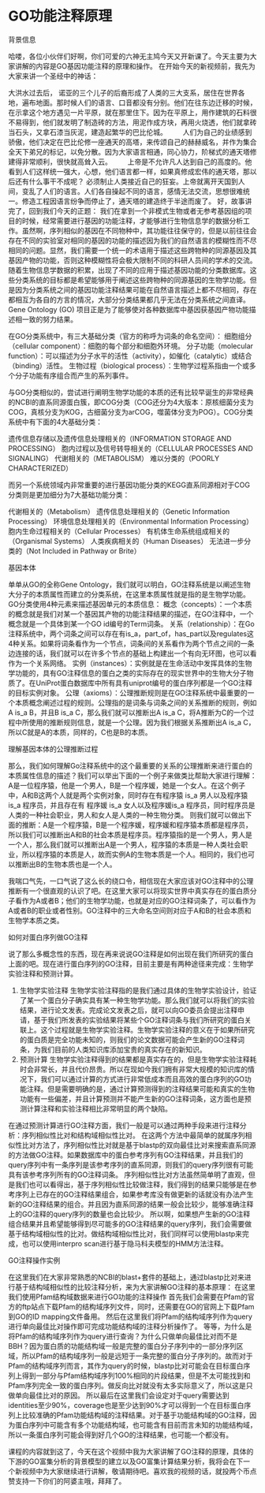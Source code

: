 # GO功能注释原理

<!-- 2019-10-04 -->
<!-- :: course,dev,gsea,go,gene ontology -->

背景信息

哈喽，各位小伙伴们好啊，你们可爱的六神无主鸠今天又开新课了。今天主要为大家讲解的内容是GO基因功能注释的原理和操作。
在开始今天的新视频前，我先为大家来讲一个圣经中的神话：

大洪水过去后， 诺亚的三个儿子的后裔形成了人类的三大支系，居住在世界各地，遍布地面。那时候人们的语言、口音都没有分别。他们在往东边迁移的时候，在示拿这个地方遇见一片平原，就在那里住下。因为在平原上，用作建筑的石料很不易得到，他们就发明了制造砖的方法，用泥作成方块，再用火烧透，他们就拿砖当石头，又拿石漆当灰泥，建造起繁华的巴比伦城。
　　人们为自己的业绩感到骄傲，他们决定在巴比伦修一座通天的高塔，来传颂自己的赫赫威名，并作为集合全天下弟兄的标记，以免分散。因为大家语言相通，同心协力，阶梯式的通天塔修建得非常顺利，很快就高耸入云。
　　上帝是不允许凡人达到自己的高度的。他看到人们这样统一强大，心想，他们语言都一样，如果真修成宏伟的通天塔，那以后还有什么事干不成呢？ 必须制止人类接近自己的狂妄。上帝就离开天国到人间，变乱了人们的语言。人们各自操起不同的语言，感情无法交流，思想很难统一。修造工程因语言纷争而停止了，通天塔的建造终于半途而废了。
好，故事讲完了，回到我们今天的正题：
我们在拿到一个非模式生物或者无参考基因组的项目的时候，经常需要进行基因的功能注释，才能够进行生物信息学的数据分析工作。虽然啊，序列相似的基因在不同物种中，其功能往往保守的，但是以前往往会存在不同的实验室对相同的基因的功能的描述因为我们的自然语言的模糊性而不尽相同的问题。显然，我们需要一个统一的术语用于描述这些跨物种的同源基因及其基因产物的功能，否则这种模糊性将会极大限制不同的科研人员间的学术的交流。
随着生物信息学数据的积累，出现了不同的应用于描述基因功能的分类数据库。这些分类系统的目标都是希望能够用于阐述这些跨物种的同源基因的生物学功能。但是因为分类系统之间的基因功能注释结果可能在自然语言描述上都不尽相同，存在都相互为各自的方言的情况，大部分分类结果都几乎无法在分类系统之间直译。 Gene Ontology (GO) 项目正是为了能够使对各种数据库中基因获基因产物功能描述相一致的努力结果。

在GO分类系统中，有三大基础分类（官方的称呼为词条的命名空间）：
细胞组分（cellular component）：细胞的每个部分和细胞外环境。
分子功能（molecular function）：可以描述为分子水平的活性（activity），如催化（catalytic）或结合（binding）活性。
生物过程（biological process）：生物学过程系指由一个或多个分子功能有序组合而产生的系列事件。

与GO分类相似的，尝试进行阐明生物学功能的本质的还有比较早诞生的非常经典的NCBI的直系同源蛋白簇，即COG分类（COG还分为4大版本：原核细菌分支为COG，真核分支为KOG，古细菌分支为arCOG，噬菌体分支为POG）。COG分类系统中有下面的4大基础分类：

遗传信息存储以及遗传信息处理相关的（INFORMATION STORAGE AND PROCESSING）
胞内过程以及信号转导相关的（CELLULAR PROCESSES AND SIGNALING）
代谢相关的（METABOLISM）
难以分类的（POORLY CHARACTERIZED）

而另一个系统领域内非常重要的进行基因功能分类的KEGG直系同源相对于COG分类则是更加细分为7大基础功能分类：

代谢相关的（Metabolism）
遗传信息处理相关的（Genetic Information Processing）
环境信息处理相关的（Environmental Information Processing）
胞内生命过程相关的（Cellular Processes）
有机体生命系统组成相关的（Organismal Systems）
人类疾病相关的（Human Diseases）
无法进一步分类的（Not Included in Pathway or Brite）

基因本体

单单从GO的全称Gene Ontology，我们就可以明白，GO注释系统是以阐述生物大分子的本质属性而建立的分类系统，在这里本质属性就是指的是生物学功能。GO分类使用4种元素来描述基因单元的本质信息：
概念（concepts）：一个本质的概念就是我们对某一个基因其产物的功能注释结果的描述，在GO注释中，一个概念就是一个具体到某一个GO id编号的Term词条。
关系（relationship）：在Go注释系统中，两个词条之间可以存在有is_a，part_of，has_part以及regulates这4种关系。如果将词条看作为一个节点，词条间的关系看作为两个节点之间的一条边连接的话，我们就可以在许多个节点的基础上构建出一个有向无环图，也可以看作为一个关系网络。
实例（instances）：实例就是在生命活动中发挥具体的生物学功能的，具有GO注释信息的蛋白之类的实际存在的现实世界中的生物大分子物质了。在UniProt蛋白数据库中所有具有uniprot编号的蛋白序列都是一个GO注释的目标实例对象。
公理（axioms）：公理推断规则是在GO注释系统中最重要的一个本质概念阐述过程的规则。公理指的是词条与词条之间的关系推断的规则，例如A is_a B，并且B is_a C，那么我们就可以推断出A is_a C，将A推断为C的一个过程中所使用的推断规则信息，就是一个公理。因为我们根据关系推断出A is_a C，所以C就是A的本质，同样的，C也是B的本质。

理解基因本体的公理推断过程

那么，我们如何理解Go注释系统中的这个最重要的关系的公理推断来进行蛋白的本质属性信息的描述？我们可以举出下面的一个例子来做类比帮助大家进行理解：
A是一位程序猿，他是一个男人，B是一个程序媛，她是一个女人。在这个例子中，A和B这两个人就是两个实例对象，同时存在有程序猿 is_a 男人以及程序猿 is_a 程序员，并且存在有 程序媛 is_a 女人以及程序媛is_a 程序员，同时程序员是人类的一种社会职业，男人和女人是人类的一种生物分类。
则我们就可以做出下面的推断：A是一个程序猿，B是一个程序媛，程序媛和程序猿本质都是程序员，所以我们可以推断出A和B的社会本质是程序员。程序猿指的是一个男人，男人是一个人，那么我们就可以推断出A是一个男人，程序猿的本质是一种人类社会职业，所以程序猿的本质是人，故而实例A的生物本质是一个人。相同的，我们也可以推断出B的生物本质也是一个人。

我喘口气先，一口气说了这么长的绕口令，相信现在大家应该对GO注释中的公理推断有一个很直观的认识了吧。在这里大家可以将现实世界中真实存在的蛋白质分子看作为A或者B；他们的生物学功能，也就是对应的GO注释词条了，可以看作为A或者B的职业或者性别。GO注释中的三大命名空间则对应于A和B的社会本质和生物学本质之类。

如何对蛋白序列做GO注释

说了那么多概念性的东西，现在再来说说GO注释是如何出现在我们所研究的蛋白上面的吧。现在进行蛋白序列的GO注释，目前主要是有两种途径来完成：生物学实验注释和预测计算。

1.	生物学实验注释
生物学实验注释指的是我们通过具体的生物学实验设计，验证了某一个蛋白分子确实具有某一种生物学功能。那么我们就可以将我们的实验结果，进行论文发表。完成论文发表之后，就可以向GO委员会提出注释申请，基于我们所发表的实验结果将某些个GO注释词条与我们所研究的蛋白关联上。这个过程就是生物学实验注释。生物学实验注释的意义在于如果所研究的蛋白质是完全功能未知的，则我们的论文数据可能会产生新的GO注释词条，为我们目前的人类知识库添加宝贵的真实存在的新知识。
2.	预测计算
生物学实验注释得到的结果都是真实存在的，但是生物学实验注释耗时会非常长，并且代价昂贵。所以在现如今我们拥有非常大规模的知识库的情况下，我们可以通过计算的方式进行非常低成本而且高效的蛋白序列的GO功能注释。但是需要明确的是，通过计算预测得到的注释结果可能和真实的生物功能有一些偏差，并且计算预测并不能产生新的GO注释词条，这方面也是预测计算注释和实验注释相比非常明显的两个缺陷。

在通过预测计算进行GO注释方面，我们一般是可以通过两种手段来进行注释分析：序列相似性比对和结构域相似性比对。
在这两个方法中最简单的就属序列相似性比对方法了，序列相似性比对就是基于blastp的双向最佳比对来搜索直系同源的方法做GO注释。如果数据库中的蛋白参考序列有GO注释结果，并且我们的query序列中有一条序列是该参考序列的直系同源，则我们的query序列很有可能具有该参考序列所有的GO注释词条。
序列相似性比对方法虽然简单明了直观，但是我们也可以看得出，基于序列相似性比较做注释，我们得到的结果只能够是在参考序列上已存在的GO注释结果组合，如果参考库没有做更新的话就没有办法产生新的GO注释结果的组合。并且因为直系同源的结果一般会比较少，能够准确注释上的GO注释的query序列的数量也会比较少。
所以啊，如果想产生新的GO注释组合结果并且希望能够得到尽可能多的GO注释结果的query序列，我们会需要做基于结构域相似性的比对。做结构域相似性比对，我们同样可以使用blastp来完成，也可以使用interpro scan进行基于隐马科夫模型的HMM方法注释。

GO注释操作实例

在这里我们在大家非常熟悉的NCBI的blast+套件的基础上，通过blastp比对来进行基于结构域相似性的比较注释分析，来为大家讲解GO注释的基本原理：
在这里我们使用Pfam结构域数据来进行GO功能的注释操作
首先我们会需要在Pfam的官方的ftp站点下载Pfam的结构域序列文件，同时，还需要在GO的官网上下载Pfam到GO的ID mapping文件备用。
然后在这里我们将Pfam的结构域序列作为query进行单向最佳比对操作即可完成功能结构域的注释分析操作了。
等等，为什么是将Pfam的结构域序列作为query进行查询？为什么只做单向最佳比对而不是BBH？因为蛋白质的功能结构域一般是完整的蛋白分子序列中的一部分序列区域，所以Pfam的结构域序列一般是远短于一条完整的蛋白分子序列的。故而对于Pfam的结构域序列而言，其作为query的时候，blastp比对可能会在目标蛋白序列上得到一部分与Pfam结构域序列100%相同的片段结果，但是不太可能找到和Pfam序列完全一致的蛋白序列。做反向比对就没有太多实际意义了，所以这是只做单向最佳比对的原因。
所以最后在这里我们会设定对于query需要达到identities至少90%，coverage也是至少达到90%才可以得到一个在目标蛋白序列上比较准确的Pfam功能结构域的注释结果。对于基于功能结构域的GO注释，因为蛋白序列中可能含有多个功能结构域，也可能含有目前而言未知的功能结构域，所以一条蛋白序列可能会得到好几个GO的注释结果，也可能一个都没有。

课程的内容就到这了，今天在这个视频中我为大家讲解了GO注释的原理，具体的下游的GO富集分析的背景模型的建立以及GO富集计算结果分析，我将会在下一个新视频中为大家继续进行讲解，敬请期待吧。喜欢我的视频的话，就投两个币点赞支持一下你们的阿婆主哦，拜拜了。
